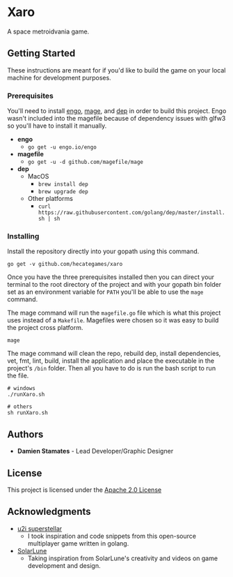 # Xaro

A space metroidvania game.

## Getting Started

These instructions are meant for if you'd like to build the game on your local machine for development purposes.

### Prerequisites

You'll need to install [engo](https://engo.io/), [mage](https://github.com/magefile/mage), and [dep](https://github.com/golang/dep) in order to build this project. Engo wasn't included into the magefile because of dependency issues with glfw3 so you'll have to install it manually.

* **engo**
    * `go get -u engo.io/engo`
* **magefile**
    * `go get -u -d github.com/magefile/mage`
* **dep**
    * MacOS
        * `brew install dep`
        * `brew upgrade dep`
    * Other platforms
        * `curl https://raw.githubusercontent.com/golang/dep/master/install.sh | sh`

### Installing

Install the repository directly into your gopath using this command.

```shell
go get -v github.com/hecategames/xaro
```

Once you have the three prerequisites installed then you can direct your terminal to the root directory of the project and with your gopath bin folder set as an environment variable for `PATH` you'll be able to use the `mage` command.

The mage command will run the `magefile.go` file which is what this project uses instead of a `Makefile`. Magefiles were chosen so it was easy to build the project cross platform.

```shell
mage
```

The mage command will clean the repo, rebuild dep, install dependencies, vet, fmt, lint, build, install the application and place the executable in the project's `/bin` folder. Then all you have to do is run the bash script to run the file.

```shell
# windows
./runXaro.sh

# others
sh runXaro.sh
```

## Authors

* **Damien Stamates** - Lead Developer/Graphic Designer

## License

This project is licensed under the [Apache 2.0 License](LICENSE)

## Acknowledgments

* [u2i superstellar](https://github.com/u2i/superstellar)
    * I took inspiration and code snippets from this open-source multiplayer game written in golang.
* [SolarLune](https://github.com/SolarLune)
    * Taking inspiration from SolarLune's creativity and videos on game development and design.
